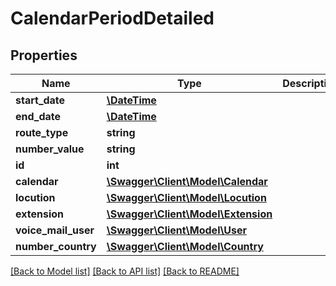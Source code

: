 # CalendarPeriodDetailed

## Properties
Name | Type | Description | Notes
------------ | ------------- | ------------- | -------------
**start_date** | [**\DateTime**](\DateTime.md) |  | 
**end_date** | [**\DateTime**](\DateTime.md) |  | 
**route_type** | **string** |  | [optional] 
**number_value** | **string** |  | [optional] 
**id** | **int** |  | [optional] 
**calendar** | [**\Swagger\Client\Model\Calendar**](Calendar.md) |  | 
**locution** | [**\Swagger\Client\Model\Locution**](Locution.md) |  | [optional] 
**extension** | [**\Swagger\Client\Model\Extension**](Extension.md) |  | [optional] 
**voice_mail_user** | [**\Swagger\Client\Model\User**](User.md) |  | [optional] 
**number_country** | [**\Swagger\Client\Model\Country**](Country.md) |  | [optional] 

[[Back to Model list]](../README.md#documentation-for-models) [[Back to API list]](../README.md#documentation-for-api-endpoints) [[Back to README]](../README.md)


